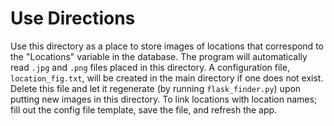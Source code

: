 # Use Directions

Use this directory as a place to store images of locations that correspond to the "Locations" variable in the database.
The program will automatically read `.jpg` and `.png` files placed in this directory. 
A configuration file, `location_fig.txt`, will be created in the main directory if one does not exist. Delete this file and let it regenerate (by running `flask_finder.py`) upon putting new images in this directory. 
To link locations with location names; fill out the config file template, save the file, and refresh the app.

